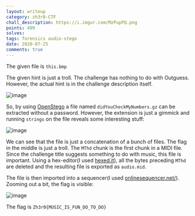 ```yaml
---
layout: writeup
category: zh3r0-CTF
chall_description: https://i.imgur.com/MzPupPQ.png
points: 499
solves: 
tags: forensics audio-stego
date: 2020-07-25
comments: true
---
```


The given file is `this.bmp`

The given hint is just a troll. The challenge has nothing to do with Outguess. However, the actual hint is in the challenge description itself.

![image](https://i.imgur.com/DWiYEzt.png)

So, by using [OpenStego](https://www.openstego.com/) a file named `didYouCheckMyNumbers.gz` can be extracted without a password. However, the extension is just a gimmick and running `strings` on the file reveals some interesting stuff:

![image](https://i.imgur.com/YiHyMiz.png)

We can see that the file is just a concatenation of a bunch of files. The flag in the middle is just a troll. The `MThd` chunk is the first chunk in a MIDI file. Since the challenge title suggests something to do with music, this file is important. Using a hex-editor(I used [hexed.it](https://hexed.it/)), all the bytes preceding `MThd` are deleted and the resulting file is exported as `audio.mid`.

The file is then imported into a sequencer(I used [onlinesequencer.net/](https://onlinesequencer.net/)). Zooming out a bit, the flag is visible:

![image](https://i.imgur.com/YRRtgbV.png)

The flag is `Zh3r0{MUSIC_IS_FUN_DO_TO_DO}`